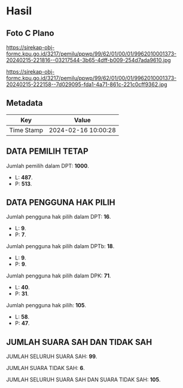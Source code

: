 # Hasil

## Foto C Plano

https://sirekap-obj-formc.kpu.go.id/3217/pemilu/ppwp/99/62/01/00/01/9962010001373-20240215-221816--03217544-3b65-4dff-b009-254d7ada9610.jpg

https://sirekap-obj-formc.kpu.go.id/3217/pemilu/ppwp/99/62/01/00/01/9962010001373-20240215-222158--7d029095-fda1-4a71-861c-221c0cff9362.jpg


## Metadata

| Key        | Value               |
| ---------- | ------------------- |
| Time Stamp | 2024-02-16 10:00:28 |


## DATA PEMILIH TETAP

Jumlah pemilih dalam DPT: **1000**.
 * L: **487**.
 * P: **513**.

## DATA PENGGUNA HAK PILIH

Jumlah pengguna hak pilih dalam DPT: **16**.
 * L: **9**.
 * P: **7**.

Jumlah pengguna hak pilih dalam DPTb: **18**.
 * L: **9**.
 * P: **9**.

Jumlah pengguna hak pilih dalam DPK: **71**.
 * L: **40**.
 * P: **31**.

Jumlah pengguna hak pilih: **105**.
 * L: **58**.
 * P: **47**.

## JUMLAH SUARA SAH DAN TIDAK SAH

JUMLAH SELURUH SUARA SAH: **99**.

JUMLAH SUARA TIDAK SAH: **6**.

JUMLAH SELURUH SUARA SAH DAN SUARA TIDAK SAH: **105**.


